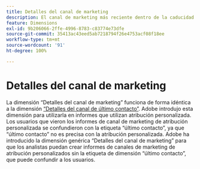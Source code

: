 ```yaml
---
title: Detalles del canal de marketing
description: El canal de marketing más reciente dentro de la caducidad de la participación del visitante.
feature: Dimensions
exl-id: 9b206066-2ffe-4996-8783-c83774e73dfe
source-git-commit: 35413ac43eed5ab7218794f26e4753acf08f18ee
workflow-type: tm+mt
source-wordcount: '91'
ht-degree: 100%

---
```


# Detalles del canal de marketing

La dimensión “Detalles del canal de marketing” funciona de forma idéntica a la dimensión [“Detalles del canal de último contacto”](last-touch-detail.md). Adobe introdujo esta dimensión para utilizarla en informes que utilizan atribución personalizada. Los usuarios que vieron los informes de canal de marketing de atribución personalizada se confundieron con la etiqueta “último contacto”, ya que “último contacto” no es precisa con la atribución personalizada. Adobe ha introducido la dimensión genérica “Detalles del canal de marketing” para que los analistas puedan crear informes de canales de marketing de atribución personalizados sin la etiqueta de dimensión “último contacto”, que puede confundir a los usuarios.
